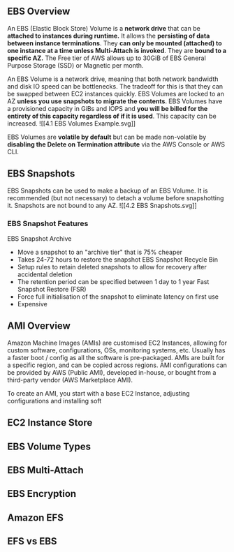 ## EBS Overview
An EBS (Elastic Block Store) Volume is a **network drive** that can be **attached to instances during runtime.**
It allows the **persisting of data between instance terminations**.
They **can only be mounted (attached) to one instance at a time unless Multi-Attach is invoked**.
They are **bound to a specific AZ.**
The Free tier of AWS allows up to 30GiB of EBS General Purpose Storage (SSD) or Magnetic per month.

An EBS Volume is a network drive, meaning that both network bandwidth and disk IO speed can be bottlenecks. The tradeoff for this is that they can be swapped between EC2 instances quickly.
EBS Volumes are locked to an AZ **unless you use snapshots to migrate the contents**.
EBS Volumes have a provisioned capacity in GiBs and IOPS and **you will be billed for the entirety of this capacity regardless of if it is used**. This capacity can be increased.
![[4.1 EBS Volumes Example.svg]]

EBS Volumes are **volatile by default** but can be made non-volatile by **disabling the Delete on Termination attribute** via the AWS Console or AWS CLI.
## EBS Snapshots
EBS Snapshots can be used to make a backup of an EBS Volume.
It is recommended (but not necessary) to detach a volume before snapshotting it.
Snapshots are not bound to any AZ.
![[4.2 EBS Snapshots.svg]]
### EBS Snapshot Features
EBS Snapshot Archive
- Move a snapshot to an "archive tier" that is 75% cheaper
- Takes 24-72 hours to restore the snapshot
EBS Snapshot Recycle Bin
- Setup rules to retain deleted snapshots to allow for recovery after accidental deletion
- The retention period can be specified between 1 day to 1 year
Fast Snapshot Restore (FSR)
- Force full initialisation of the snapshot to eliminate latency on first use
- Expensive
## AMI Overview
Amazon Machine Images (AMIs) are customised EC2 Instances, allowing for custom software, configurations, OSs, monitoring systems, etc. Usually has a faster boot / config as all the software is pre-packaged.
AMIs are built for a specific region, and can be copied across regions.
AMI configurations can be provided by AWS (Public AMI), developed in-house, or bought from a third-party vendor (AWS Marketplace AMI).

To create an AMI, you start with a base EC2 Instance, adjusting configurations and installing soft
## EC2 Instance Store
## EBS Volume Types
## EBS Multi-Attach
## EBS Encryption
## Amazon EFS
## EFS vs EBS